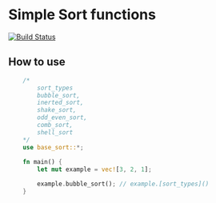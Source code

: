 # Simple Sort functions 

[![Build Status](https://travis-ci.org/userbq201/sort-rust-fn.svg?branch=master)](https://travis-ci.org/userbq201/sort-rust-fn)

## How to use

```rust
    /*
        sort_types
        bubble_sort,
        inerted_sort,
        shake_sort,
        odd_even_sort,
        comb_sort,
        shell_sort
    */
    use base_sort::*;
    
    fn main() {
        let mut example = vec![3, 2, 1];

        example.bubble_sort(); // example.[sort_types]()
    }
```